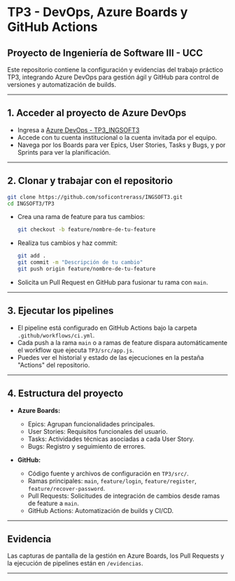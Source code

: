 # TP3 - DevOps, Azure Boards y GitHub Actions

## Proyecto de Ingeniería de Software III - UCC

Este repositorio contiene la configuración y evidencias del trabajo práctico TP3, integrando Azure DevOps para gestión ágil y GitHub para control de versiones y automatización de builds.

---

## 1. Acceder al proyecto de Azure DevOps

- Ingresa a [Azure DevOps - TP3_INGSOFT3](https://dev.azure.com/jczuksofia/TP3) 
- Accede con tu cuenta institucional o la cuenta invitada por el equipo.
- Navega por los Boards para ver Epics, User Stories, Tasks y Bugs, y por Sprints para ver la planificación.

---

## 2. Clonar y trabajar con el repositorio

```bash
git clone https://github.com/soficontrerass/INGSOFT3.git
cd INGSOFT3/TP3
```

- Crea una rama de feature para tus cambios:
  ```bash
  git checkout -b feature/nombre-de-tu-feature
  ```
- Realiza tus cambios y haz commit:
  ```bash
  git add .
  git commit -m "Descripción de tu cambio"
  git push origin feature/nombre-de-tu-feature
  ```
- Solicita un Pull Request en GitHub para fusionar tu rama con `main`.

---

## 3. Ejecutar los pipelines

- El pipeline está configurado en GitHub Actions bajo la carpeta `.github/workflows/ci.yml`.
- Cada push a la rama `main` o a ramas de feature dispara automáticamente el workflow que ejecuta `TP3/src/app.js`.
- Puedes ver el historial y estado de las ejecuciones en la pestaña "Actions" del repositorio.

---

## 4. Estructura del proyecto

- **Azure Boards:**  
  - Epics: Agrupan funcionalidades principales.
  - User Stories: Requisitos funcionales del usuario.
  - Tasks: Actividades técnicas asociadas a cada User Story.
  - Bugs: Registro y seguimiento de errores.

- **GitHub:**  
  - Código fuente y archivos de configuración en `TP3/src/`.
  - Ramas principales: `main`, `feature/login`, `feature/register`, `feature/recover-password`.
  - Pull Requests: Solicitudes de integración de cambios desde ramas de feature a `main`.
  - GitHub Actions: Automatización de builds y CI/CD.

---

## Evidencia

Las capturas de pantalla de la gestión en Azure Boards, los Pull Requests y la ejecución de pipelines están en `/evidencias`.

---
